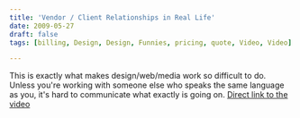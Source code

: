 ```yaml
---
title: 'Vendor / Client Relationships in Real Life'
date: 2009-05-27
draft: false
tags: [billing, Design, Design, Funnies, pricing, quote, Video, Video]

---
```


 This is exactly what makes design/web/media work so difficult to do. Unless you're working with someone else who speaks the same language as you, it's hard to communicate what exactly is going on. [Direct link to the video](http://www.youtube.com/watch?v=R2a8TRSgzZY)